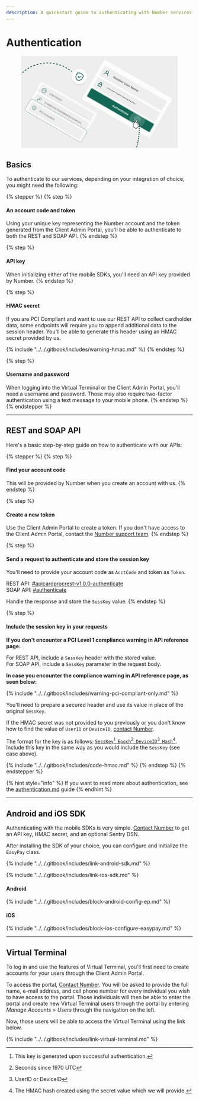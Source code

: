 ```yaml
---
description: A quickstart guide to authenticating with Number services
---
```


# Authentication

<figure><img src="../../.gitbook/assets/Authenticate 2a.png" alt=""><figcaption></figcaption></figure>

## Basics

To authenticate to our services, depending on your integration of choice, you might need the following:

{% stepper %}
{% step %}
#### An account code and token

Using your unique key representing the Number account and the token generated from the Client Admin Portal, you'll be able to authenticate to both the REST and SOAP API.&#x20;
{% endstep %}

{% step %}
#### API key

When initializing either of the mobile SDKs, you'll need an API key provided by Number.&#x20;
{% endstep %}

{% step %}
#### HMAC secret

If you are PCI Compliant and want to use our REST API to collect cardholder data, some endpoints will require you to append additional data to the session header. You'll be able to generate this header using an HMAC secret provided by us.

{% include "../../.gitbook/includes/warning-hmac.md" %}
{% endstep %}

{% step %}
#### Username and password

When logging into the Virtual Terminal or the Client Admin Portal, you'll need a username and password. Those may also require two-factor authentication using a text message to your mobile phone.
{% endstep %}
{% endstepper %}



***



## REST and SOAP API

Here's a basic step-by-step guide on how to authenticate with our APIs:

{% stepper %}
{% step %}
#### Find your account code

This will be provided by Number when you create an account with us.
{% endstep %}

{% step %}
#### Create a new token

Use the Client Admin Portal to create a token. If you don't have access to the Client Admin Portal, contact the [Number support team](https://number-development-portal.gitbook.io/number-development-portal/kmuHipzA8ZCcM2LLePFe/help/customer-support).
{% endstep %}

{% step %}
#### Send a request to authenticate and store the session key

You'll need to provide your account code as `AcctCode` and token as `Token`.

REST API: [#apicardprocrest-v1.0.0-authenticate](../../api-reference/rest-api/authentication.md#apicardprocrest-v1.0.0-authenticate "mention")\
SOAP API: [#authenticate](../../api-reference/soap-api/authentication.md#authenticate "mention")

Handle the response and store the `SessKey` value.
{% endstep %}

{% step %}
#### Include the session key in your requests

**If you don't encounter a PCI Level 1 compliance warning in API reference page:**

For REST API, include a `SessKey` header with the stored value.\
For SOAP API, include a `SessKey` parameter in the request body.

**In case you encounter the compliance warning in API reference page, as seen below:**

{% include "../../.gitbook/includes/warning-pci-compliant-only.md" %}

You'll need to prepare a secured header and use its value in place of the original `SessKey`.&#x20;

If the HMAC secret was not provided to you previously or you don't know how to find the value of `UserID` or `DeviceID`, [contact Number](../../help/customer-support/).&#x20;

The format for the key is as follows: [`SessKey`](#user-content-fn-1)[^1]\_[`Epoch`](#user-content-fn-2)[^2]\_[`DeviceID`](#user-content-fn-3)[^3]\_[`Hash`](#user-content-fn-4)[^4]. Include this key in the same way as you would include the `SessKey` (see case above).

{% include "../../.gitbook/includes/code-hmac.md" %}
{% endstep %}
{% endstepper %}

{% hint style="info" %}
If you want to read more about authentication, see the [authentication.md](../getting-started/basics/authentication.md "mention") guide&#x20;
{% endhint %}



***



## Android and iOS SDK

Authenticating with the mobile SDKs is very simple. [Contact Number](../../help/customer-support/) to get an API key, HMAC secret, and an optional Sentry DSN.&#x20;

After installing the SDK of your choice, you can configure and initialize the `EasyPay` class.

{% include "../../.gitbook/includes/link-android-sdk.md" %}

{% include "../../.gitbook/includes/link-ios-sdk.md" %}

#### Android

{% include "../../.gitbook/includes/block-android-config-ep.md" %}

#### iOS

{% include "../../.gitbook/includes/block-ios-configure-easypay.md" %}



***



## Virtual Terminal

To log in and use the features of Virtual Terminal, you'll first need to create accounts for your users through the Client Admin Portal.&#x20;

To access the portal, [Contact Number](../../help/customer-support/). You will be asked to provide the full name, e-mail address, and cell phone number for every individual you wish to have access to the portal. Those individuals will then be able to enter the portal and create new Virtual Terminal users through the portal by entering _Manage Accounts_ > _Users_ through the navigation on the left.

Now, those users will be able to access the Virtual Terminal using the link below.

{% include "../../.gitbook/includes/link-virtual-terminal.md" %}





[^1]: This key is generated upon successful authentication.

[^2]: Seconds since 1970 UTC

[^3]: UserID or DeviceID

[^4]: The HMAC hash created using the secret value which we will provide.
